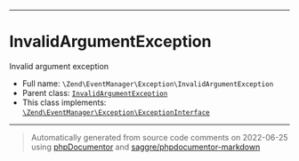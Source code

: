 ***

# InvalidArgumentException

Invalid argument exception



* Full name: `\Zend\EventManager\Exception\InvalidArgumentException`
* Parent class: [`InvalidArgumentException`](../../../InvalidArgumentException.md)
* This class implements:
[`\Zend\EventManager\Exception\ExceptionInterface`](./ExceptionInterface.md)






***
> Automatically generated from source code comments on 2022-06-25 using [phpDocumentor](http://www.phpdoc.org/) and [saggre/phpdocumentor-markdown](https://github.com/Saggre/phpDocumentor-markdown)

